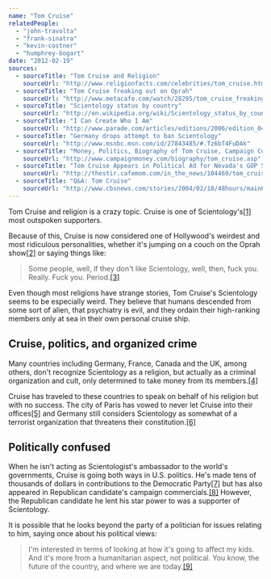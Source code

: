 ```yaml
---
name: "Tom Cruise"
relatedPeople:
  - "john-travolta"
  - "frank-sinatra"
  - "kevin-costner"
  - "humphrey-bogart"
date: "2012-02-19"
sources:
  - sourceTitle: "Tom Cruise and Religion"
    sourceUrl: "http://www.religionfacts.com/celebrities/tom_cruise.htm"
  - sourceTitle: "Tom Cruise freaking out on Oprah"
    sourceUrl: "http://www.metacafe.com/watch/28295/tom_cruise_freaking_out_on_oprah/"
  - sourceTitle: "Scientology status by country"
    sourceUrl: "http://en.wikipedia.org/wiki/Scientology_status_by_country"
  - sourceTitle: "I Can Create Who I Am"
    sourceUrl: "http://www.parade.com/articles/editions/2006/edition_04-09-2006/Tom_Cruise_cover"
  - sourceTitle: "Germany drops attempt to ban Scientology"
    sourceUrl: "http://www.msnbc.msn.com/id/27843485/#.Tz6bT4FuDAk"
  - sourceTitle: "Money, Politics, Biography of Tom Cruise, Campaign Contributions"
    sourceUrl: "http://www.campaignmoney.com/biography/tom_cruise.asp"
  - sourceTitle: "Tom Cruise Appears in Political Ad for Nevada's GOP Senate Race"
    sourceUrl: "http://thestir.cafemom.com/in_the_news/104469/tom_cruise_appears_in_political"
  - sourceTitle: "Q&A: Tom Cruise"
    sourceUrl: "http://www.cbsnews.com/stories/2004/02/18/48hours/main601014.shtml"
---
```


Tom Cruise and religion is a crazy topic. Cruise is one of Scientology's<a class="source-citation" href="#http://www.religionfacts.com/celebrities/tom_cruise.htm" title="Tom Cruise and Religion">[1]</a> most outspoken supporters.

Because of this, Cruise is now considered one of Hollywood's weirdest and most ridiculous personalities, whether it's jumping on a couch on the Oprah show<a class="source-citation" href="#http://www.metacafe.com/watch/28295/tom_cruise_freaking_out_on_oprah/" title="Tom Cruise freaking out on Oprah">[2]</a> or saying things like:

>Some people, well, if they don't like Scientology, well, then, fuck you. Really. Fuck you. Period.<a class="source-citation" href="#http://www.religionfacts.com/celebrities/tom_cruise.htm" title="Tom Cruise and Religion">[3]</a>

Even though most religions have strange stories, Tom Cruise's Scientology seems to be especially weird. They believe that humans descended from some sort of alien, that psychiatry is evil, and they ordain their high-ranking members only at sea in their own personal cruise ship.


## Cruise, politics, and organized crime

Many countries including Germany, France, Canada and the UK, among others, don't recognize Scientology as a religion, but actually as a criminal organization and cult, only determined to take money from its members.<a class="source-citation" href="#http://en.wikipedia.org/wiki/Scientology_status_by_country" title="Scientology status by country">[4]</a>

Cruise has traveled to these countries to speak on behalf of his religion but with no success. The city of Paris has vowed to never let Cruise into their offices<a class="source-citation" href="#http://www.parade.com/articles/editions/2006/edition_04-09-2006/Tom_Cruise_cover" title="I Can Create Who I Am">[5]</a> and Germany still considers Scientology as somewhat of a terrorist organization that threatens their constitution.<a class="source-citation" href="#http://www.msnbc.msn.com/id/27843485/#.Tz6bT4FuDAk" title="Germany drops attempt to ban Scientology">[6]</a>

## Politically confused

When he isn't acting as Scientologist's ambassador to the world's governments, Cruise is going both ways in U.S. politics. He's made tens of thousands of dollars in contributions to the Democratic Party<a class="source-citation" href="#http://www.campaignmoney.com/biography/tom_cruise.asp" title="Money, Politics, Biography of Tom Cruise, Campaign Contributions">[7]</a> but has also appeared in Republican candidate's campaign commercials.<a class="source-citation" href="#http://thestir.cafemom.com/in_the_news/104469/tom_cruise_appears_in_political" title="Tom Cruise Appears in Political Ad for Nevada&apos;s GOP Senate Race">[8]</a> However, the Republican candidate he lent his star power to was a supporter of Scientology.

It is possible that he looks beyond the party of a politician for issues relating to him, saying once about his political views:

>I'm interested in terms of looking at how it's going to affect my kids. And it's more from a humanitarian aspect, not political. You know, the future of the country, and where we are today.<a class="source-citation" href="#http://www.cbsnews.com/stories/2004/02/18/48hours/main601014.shtml" title="Q&amp;A: Tom Cruise">[9]</a>